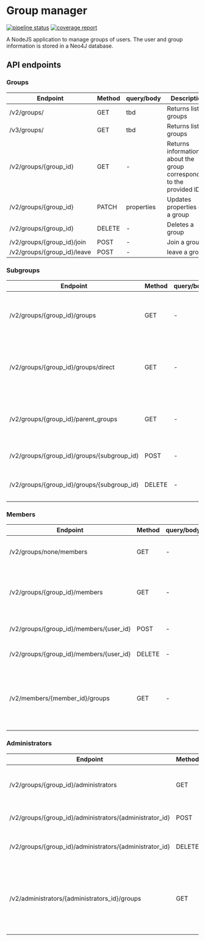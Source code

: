 # Group manager

[![pipeline status](https://gitlab.com/moreillon_k8s/group-manager/group_manager_neo4j/badges/master/pipeline.svg)](https://gitlab.com/moreillon_k8s/group-manager/group_manager_neo4j/-/commits/master)
[![coverage report](https://gitlab.com/moreillon_k8s/group-manager/group_manager_neo4j/coverage.svg)](https://gitlab.com/moreillon_k8s/group-manager/group_manager_neo4j/-/commits/master)

A NodeJS application to manage groups of users.
The user and group information is stored in a Neo4J database.

## API endpoints
### Groups
| Endpoint | Method | query/body | Description |
| --- | --- | --- | --- |
| /v2/groups/ | GET | tbd | Returns list of groups |
| /v3/groups/ | GET | tbd | Returns list of groups |
| /v2/groups/{group_id} | GET | - | Returns information about the group corresponding to the provided ID |
| /v2/groups/{group_id} | PATCH | properties | Updates properties of a group |
| /v2/groups/{group_id} | DELETE | - | Deletes a group |
| /v2/groups/{group_id}/join | POST | - | Join a group |
| /v2/groups/{group_id}/leave | POST | - | leave a group |


### Subgroups
| Endpoint | Method | query/body | Description |
| --- | --- | --- | --- |
| /v2/groups/{group_id}/groups | GET | - | Returns the groups belonging to the group with the given ID |
| /v2/groups/{group_id}/groups/direct | GET | - | Returns the groups directly belonging to the group with the given ID |
| /v2/groups/{group_id}/parent_groups | GET | - | Returns the groups to which the group with the given ID belongs |
| /v2/groups/{group_id}/groups/{subgroup_id} | POST | - | Puts a group into another |
| /v2/groups/{group_id}/groups/{subgroup_id} | DELETE | - | Removes a subgroup from a group |

### Members
| Endpoint | Method | query/body | Description |
| --- | --- | --- | --- |
| /v2/groups/none/members | GET | - | Returns users without a group |
| /v2/groups/{group_id}/members | GET | - | Returns the users belonging to the group with the given ID |
| /v2/groups/{group_id}/members/{user_id} | POST | - | Adds a user to the group |
| /v2/groups/{group_id}/members/{user_id} | DELETE | - | Removes a user from the group |
| /v2/members/{member_id}/groups | GET | - | Gets the groups of a member, here, use 'self' as member_id of one's own groups |


### Administrators
| Endpoint | Method | query/body | Description |
| --- | --- | --- | --- |
| /v2/groups/{group_id}/administrators | GET | - | Returns the administrators of the group with the given ID |
| /v2/groups/{group_id}/administrators/{administrator_id} | POST | - | Adds an administrator to the group |
| /v2/groups/{group_id}/administrators/{administrator_id} | DELETE | - | Removes an administrator from the group |
| /v2/administrators/{administrators_id}/groups | GET | - | Gets the groups administrated by a user, here, use 'self' as member_id of one's own groups |
